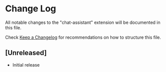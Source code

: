 # Change Log

All notable changes to the "chat-assistant" extension will be documented in this file.

Check [Keep a Changelog](http://keepachangelog.com/) for recommendations on how to structure this file.

## [Unreleased]

- Initial release